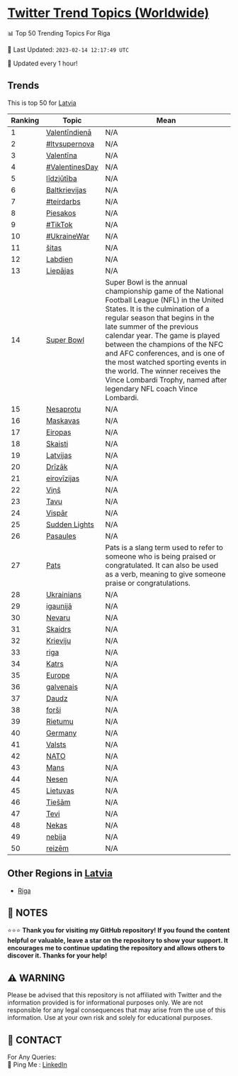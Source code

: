[Twitter Trend Topics (Worldwide)](https://github.com/ErcinDedeoglu/Twitter-Trend-Topics)
==========


📊 Top 50 Trending Topics For Riga

📆 Last Updated: `2023-02-14 12:17:49 UTC`

🔧 Updated every 1 hour!


## Trends

This is top 50 for [Latvia](</Latvia>)

| Ranking | Topic | Mean |
| ------- | ------------ | ------------ |
| 1 | [Valentīndienā](http://twitter.com/search?q=Valent%c4%abndien%c4%81) | N/A |
| 2 | [#ltvsupernova](http://twitter.com/search?q=%23ltvsupernova) | N/A |
| 3 | [Valentīna](http://twitter.com/search?q=Valent%c4%abna) | N/A |
| 4 | [#ValentinesDay](http://twitter.com/search?q=%23ValentinesDay) | N/A |
| 5 | [līdzjūtība](http://twitter.com/search?q=l%c4%abdzj%c5%abt%c4%abba) | N/A |
| 6 | [Baltkrievijas](http://twitter.com/search?q=Baltkrievijas) | N/A |
| 7 | [#teirdarbs](http://twitter.com/search?q=%23teirdarbs) | N/A |
| 8 | [Piesakos](http://twitter.com/search?q=Piesakos) | N/A |
| 9 | [#TikTok](http://twitter.com/search?q=%23TikTok) | N/A |
| 10 | [#UkraineWar](http://twitter.com/search?q=%23UkraineWar) | N/A |
| 11 | [šitas](http://twitter.com/search?q=%c5%a1itas) | N/A |
| 12 | [Labdien](http://twitter.com/search?q=Labdien) | N/A |
| 13 | [Liepājas](http://twitter.com/search?q=Liep%c4%81jas) | N/A |
| 14 | [Super Bowl](http://twitter.com/search?q=Super+Bowl) | Super Bowl is the annual championship game of the National Football League (NFL) in the United States. It is the culmination of a regular season that begins in the late summer of the previous calendar year. The game is played between the champions of the NFC and AFC conferences, and is one of the most watched sporting events in the world. The winner receives the Vince Lombardi Trophy, named after legendary NFL coach Vince Lombardi. |
| 15 | [Nesaprotu](http://twitter.com/search?q=Nesaprotu) | N/A |
| 16 | [Maskavas](http://twitter.com/search?q=Maskavas) | N/A |
| 17 | [Eiropas](http://twitter.com/search?q=Eiropas) | N/A |
| 18 | [Skaisti](http://twitter.com/search?q=Skaisti) | N/A |
| 19 | [Latvijas](http://twitter.com/search?q=Latvijas) | N/A |
| 20 | [Drīzāk](http://twitter.com/search?q=Dr%c4%abz%c4%81k) | N/A |
| 21 | [eirovīzijas](http://twitter.com/search?q=eirov%c4%abzijas) | N/A |
| 22 | [Viņš](http://twitter.com/search?q=Vi%c5%86%c5%a1) | N/A |
| 23 | [Tavu](http://twitter.com/search?q=Tavu) | N/A |
| 24 | [Vispār](http://twitter.com/search?q=Visp%c4%81r) | N/A |
| 25 | [Sudden Lights](http://twitter.com/search?q=Sudden+Lights) | N/A |
| 26 | [Pasaules](http://twitter.com/search?q=Pasaules) | N/A |
| 27 | [Pats](http://twitter.com/search?q=Pats) | Pats is a slang term used to refer to someone who is being praised or congratulated. It can also be used as a verb, meaning to give someone praise or congratulations. |
| 28 | [Ukrainians](http://twitter.com/search?q=Ukrainians) | N/A |
| 29 | [igaunijā](http://twitter.com/search?q=igaunij%c4%81) | N/A |
| 30 | [Nevaru](http://twitter.com/search?q=Nevaru) | N/A |
| 31 | [Skaidrs](http://twitter.com/search?q=Skaidrs) | N/A |
| 32 | [Krieviju](http://twitter.com/search?q=Krieviju) | N/A |
| 33 | [riga](http://twitter.com/search?q=riga) | N/A |
| 34 | [Katrs](http://twitter.com/search?q=Katrs) | N/A |
| 35 | [Europe](http://twitter.com/search?q=Europe) | N/A |
| 36 | [galvenais](http://twitter.com/search?q=galvenais) | N/A |
| 37 | [Daudz](http://twitter.com/search?q=Daudz) | N/A |
| 38 | [forši](http://twitter.com/search?q=for%c5%a1i) | N/A |
| 39 | [Rietumu](http://twitter.com/search?q=Rietumu) | N/A |
| 40 | [Germany](http://twitter.com/search?q=Germany) | N/A |
| 41 | [Valsts](http://twitter.com/search?q=Valsts) | N/A |
| 42 | [NATO](http://twitter.com/search?q=NATO) | N/A |
| 43 | [Mans](http://twitter.com/search?q=Mans) | N/A |
| 44 | [Nesen](http://twitter.com/search?q=Nesen) | N/A |
| 45 | [Lietuvas](http://twitter.com/search?q=Lietuvas) | N/A |
| 46 | [Tiešām](http://twitter.com/search?q=Tie%c5%a1%c4%81m) | N/A |
| 47 | [Tevi](http://twitter.com/search?q=Tevi) | N/A |
| 48 | [Nekas](http://twitter.com/search?q=Nekas) | N/A |
| 49 | [nebija](http://twitter.com/search?q=nebija) | N/A |
| 50 | [reizēm](http://twitter.com/search?q=reiz%c4%93m) | N/A |



## Other Regions in [Latvia](</Latvia>)

* [Riga](</Latvia/Riga.md>)



## 📝 NOTES

⭐⭐⭐ **Thank you for visiting my GitHub repository! If you found the content helpful or valuable, leave a star on the repository to show your support. It encourages me to continue updating the repository and allows others to discover it. Thanks for your help!**


## ⚠️ WARNING

Please be advised that this repository is not affiliated with Twitter and the information provided is for informational purposes only. We are not responsible for any legal consequences that may arise from the use of this information. Use at your own risk and solely for educational purposes.


## 📨 CONTACT

 For Any Queries:  
            🏓 Ping Me : [LinkedIn](https://www.linkedin.com/in/ercindedeoglu/)
